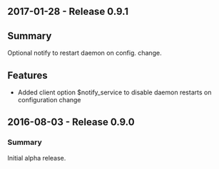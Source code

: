 ## 2017-01-28 - Release 0.9.1

## Summary

Optional notify to restart daemon on config. change.

## Features

- Added client option $notify_service to disable daemon restarts on configuration change

## 2016-08-03 - Release 0.9.0

### Summary

Initial alpha release.

